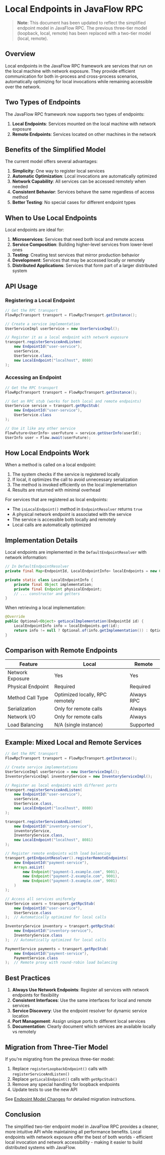 # Local Endpoints in JavaFlow RPC

> **Note**: This document has been updated to reflect the simplified endpoint model in JavaFlow RPC. The previous three-tier model (loopback, local, remote) has been replaced with a two-tier model (local, remote).

## Overview

Local endpoints in the JavaFlow RPC framework are services that run on the local machine with network exposure. They provide efficient communication for both in-process and cross-process scenarios, automatically optimizing for local invocations while remaining accessible over the network.

## Two Types of Endpoints

The JavaFlow RPC framework now supports two types of endpoints:

1. **Local Endpoints**: Services mounted on the local machine with network exposure
2. **Remote Endpoints**: Services located on other machines in the network

## Benefits of the Simplified Model

The current model offers several advantages:

1. **Simplicity**: One way to register local services
2. **Automatic Optimization**: Local invocations are automatically optimized
3. **Network Capability**: All services can be accessed remotely when needed
4. **Consistent Behavior**: Services behave the same regardless of access method
5. **Better Testing**: No special cases for different endpoint types

## When to Use Local Endpoints

Local endpoints are ideal for:

1. **Microservices**: Services that need both local and remote access
2. **Service Composition**: Building higher-level services from lower-level ones
3. **Testing**: Creating test services that mirror production behavior
4. **Development**: Services that may be accessed locally or remotely
5. **Distributed Applications**: Services that form part of a larger distributed system

## API Usage

### Registering a Local Endpoint

```java
// Get the RPC transport
FlowRpcTransport transport = FlowRpcTransport.getInstance();

// Create a service implementation
UserServiceImpl userService = new UserServiceImpl();

// Register it as a local endpoint with network exposure
transport.registerServiceAndListen(
    new EndpointId("user-service"),
    userService,
    UserService.class,
    new LocalEndpoint("localhost", 8080)
);
```

### Accessing an Endpoint

```java
// Get the RPC transport
FlowRpcTransport transport = FlowRpcTransport.getInstance();

// Get an RPC stub (works for both local and remote endpoints)
UserService service = transport.getRpcStub(
    new EndpointId("user-service"), 
    UserService.class
);

// Use it like any other service
FlowFuture<UserInfo> userFuture = service.getUserInfo(userId);
UserInfo user = Flow.await(userFuture);
```

## How Local Endpoints Work

When a method is called on a local endpoint:

1. The system checks if the service is registered locally
2. If local, it optimizes the call to avoid unnecessary serialization
3. The method is invoked efficiently on the local implementation
4. Results are returned with minimal overhead

For services that are registered as local endpoints:
- The `isLocalEndpoint()` method in `EndpointResolver` returns `true`
- A physical network endpoint is associated with the service
- The service is accessible both locally and remotely
- Local calls are automatically optimized

## Implementation Details

Local endpoints are implemented in the `DefaultEndpointResolver` with network information:

```java
// In DefaultEndpointResolver
private final Map<EndpointId, LocalEndpointInfo> localEndpoints = new ConcurrentHashMap<>();

private static class LocalEndpointInfo {
    private final Object implementation;
    private final Endpoint physicalEndpoint;
    // ... constructor and getters
}
```

When retrieving a local implementation:

```java
@Override
public Optional<Object> getLocalImplementation(EndpointId id) {
    LocalEndpointInfo info = localEndpoints.get(id);
    return info != null ? Optional.of(info.getImplementation()) : Optional.empty();
}
```

## Comparison with Remote Endpoints

| Feature | Local | Remote |
|---------|-------|--------|
| Network Exposure | Yes | Yes |
| Physical Endpoint | Required | Required |
| Method Call Type | Optimized locally, RPC remotely | Always RPC |
| Serialization | Only for remote calls | Always |
| Network I/O | Only for remote calls | Always |
| Load Balancing | N/A (single instance) | Supported |

## Example: Mixed Local and Remote Services

```java
// Get the RPC transport
FlowRpcTransport transport = FlowRpcTransport.getInstance();

// Create service implementations
UserServiceImpl userService = new UserServiceImpl();
InventoryServiceImpl inventoryService = new InventoryServiceImpl();

// Register as local endpoints with different ports
transport.registerServiceAndListen(
    new EndpointId("user-service"),
    userService,
    UserService.class,
    new LocalEndpoint("localhost", 8080)
);

transport.registerServiceAndListen(
    new EndpointId("inventory-service"),
    inventoryService,
    InventoryService.class,
    new LocalEndpoint("localhost", 8081)
);

// Register remote endpoints with load balancing
transport.getEndpointResolver().registerRemoteEndpoints(
    new EndpointId("payment-service"), 
    Arrays.asList(
        new Endpoint("payment-1.example.com", 9001),
        new Endpoint("payment-2.example.com", 9001),
        new Endpoint("payment-3.example.com", 9001)
    )
);

// Access all services uniformly
UserService users = transport.getRpcStub(
    new EndpointId("user-service"),
    UserService.class
);  // Automatically optimized for local calls

InventoryService inventory = transport.getRpcStub(
    new EndpointId("inventory-service"),
    InventoryService.class
);  // Automatically optimized for local calls

PaymentService payments = transport.getRpcStub(
    new EndpointId("payment-service"),
    PaymentService.class
);  // Remote proxy with round-robin load balancing
```

## Best Practices

1. **Always Use Network Endpoints**: Register all services with network endpoints for flexibility
2. **Consistent Interfaces**: Use the same interfaces for local and remote services
3. **Service Discovery**: Use the endpoint resolver for dynamic service location
4. **Port Management**: Assign unique ports to different local services
5. **Documentation**: Clearly document which services are available locally vs remotely

## Migration from Three-Tier Model

If you're migrating from the previous three-tier model:

1. Replace `registerLoopbackEndpoint()` calls with `registerServiceAndListen()`
2. Replace `getLocalEndpoint()` calls with `getRpcStub()`
3. Remove any special handling for loopback endpoints
4. Update tests to use the new API

See [Endpoint Model Changes](endpoint_model_changes.md) for detailed migration instructions.

## Conclusion

The simplified two-tier endpoint model in JavaFlow RPC provides a cleaner, more intuitive API while maintaining all performance benefits. Local endpoints with network exposure offer the best of both worlds - efficient local invocation and network accessibility - making it easier to build distributed systems with JavaFlow.